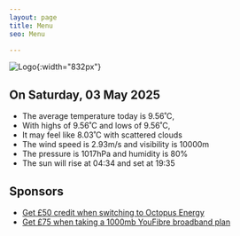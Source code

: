```yaml
---
layout: page
title: Menu
seo: Menu

---
```


![Logo](/images/logo.jpg){:width="832px"}

<!-- weather_marker starts -->
## On Saturday, 03 May 2025

- The average temperature today is 9.56˚C,
- With highs of 9.56˚C and lows of 9.56˚C,
- It may feel like 8.03˚C with scattered clouds
- The wind speed is 2.93m/s and visibility is 10000m
- The pressure is 1017hPa and humidity is 80%
- The sun will rise at 04:34 and set at 19:35

<!-- weather_marker ends -->

## Sponsors

- [Get £50 credit when switching to Octopus Energy](https://bit.ly/3oD1nnS)
- [Get £75 when taking a 1000mb YouFibre broadband plan](https://aklam.io/91zWhU?)
